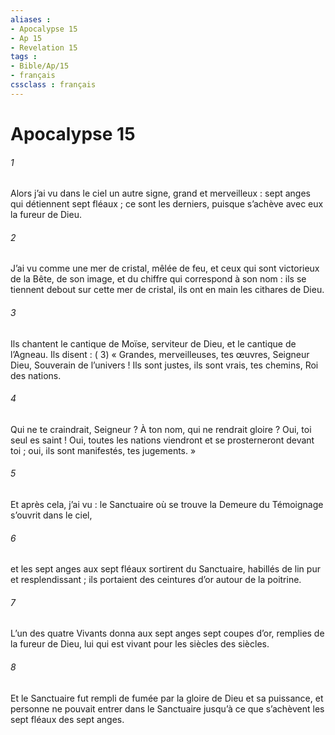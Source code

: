 ```yaml
---
aliases : 
- Apocalypse 15
- Ap 15
- Revelation 15
tags : 
- Bible/Ap/15
- français
cssclass : français
---
```


# Apocalypse 15

###### 1
Alors j’ai vu dans le ciel un autre signe, grand et merveilleux : sept anges qui détiennent sept fléaux ; ce sont les derniers, puisque s’achève avec eux la fureur de Dieu.
###### 2
J’ai vu comme une mer de cristal, mêlée de feu, et ceux qui sont victorieux de la Bête, de son image, et du chiffre qui correspond à son nom : ils se tiennent debout sur cette mer de cristal, ils ont en main les cithares de Dieu.
###### 3
Ils chantent le cantique de Moïse, serviteur de Dieu, et le cantique de l’Agneau. Ils disent :
(
3) « Grandes, merveilleuses, tes œuvres,
Seigneur Dieu, Souverain de l’univers !
Ils sont justes, ils sont vrais, tes chemins,
Roi des nations.
###### 4
Qui ne te craindrait, Seigneur ?
À ton nom, qui ne rendrait gloire ?
Oui, toi seul es saint !
Oui, toutes les nations viendront
et se prosterneront devant toi ;
oui, ils sont manifestés, tes jugements. »
###### 5
Et après cela, j’ai vu : le Sanctuaire où se trouve la Demeure du Témoignage s’ouvrit dans le ciel,
###### 6
et les sept anges aux sept fléaux sortirent du Sanctuaire, habillés de lin pur et resplendissant ; ils portaient des ceintures d’or autour de la poitrine.
###### 7
L’un des quatre Vivants donna aux sept anges sept coupes d’or, remplies de la fureur de Dieu, lui qui est vivant pour les siècles des siècles.
###### 8
Et le Sanctuaire fut rempli de fumée par la gloire de Dieu et sa puissance, et personne ne pouvait entrer dans le Sanctuaire jusqu’à ce que s’achèvent les sept fléaux des sept anges.
